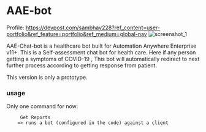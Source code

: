 # AAE-bot
 
 Profile: https://devpost.com/sambhav228?ref_content=user-portfolio&ref_feature=portfolio&ref_medium=global-nav
 ![screenshot_1](https://devpost.com/sambhav228?ref_content=user-portfolio&ref_feature=portfolio&ref_medium=global-nav)
 

AAE-Chat-bot is a healthcare bot built for Automation Anywhere Enterprise v11+. This is a Self-assessment chat bot for health care. Here if any person getting a symptoms of COVID-19 , This bot will automatically redirect to next further process according to getting response from patient.
 
This version is only a prototype.

### usage
 Only one command for now:
 
         Get Reports
        => runs a bot (configured in the code) against a client
